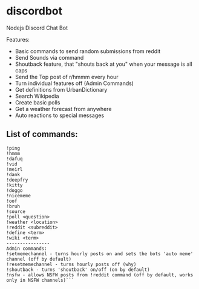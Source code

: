 # discordbot
Nodejs Discord Chat Bot

Features:
* Basic commands to send random submissions from reddit
* Send Sounds via command
* Shoutback feature, that "shouts back at you" when your message is all caps
* Send the Top post of r/hmmm every hour
* Turn individual features off (Admin Commands)
* Get definitions from UrbanDictionary
* Search Wikipedia
* Create basic polls
* Get a weather forecast from anywhere
* Auto reactions to special messages

## List of commands:
```!help
!ping
!hmmm
!dafuq
!vid
!meirl
!dank
!deepfry
!kitty
!doggo
!nicememe
!oof
!bruh
!source
!poll <question>
!weather <location>
!reddit <subreddit>
!define <term>
!wiki <term>
----------------
Admin commands:
!setmemechannel - turns hourly posts on and sets the bots 'auto meme' channel (off by default)
!resetmemechannel - turns hourly posts off (why)
!shoutback - turns 'shoutback' on/off (on by default)
!nsfw - allows NSFW posts from !reddit command (off by default, works only in NSFW channels)```
